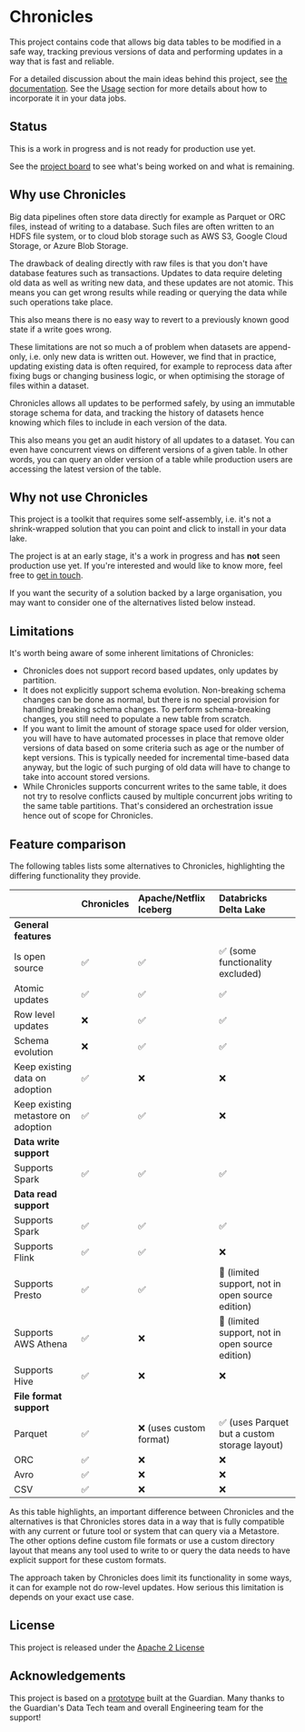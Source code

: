 # Chronicles

This project contains code that allows big data tables to be modified in a safe way, tracking previous versions of data and performing updates in a way that is fast and reliable.

For a detailed discussion about the main ideas behind this project, see [the documentation](/docs/concepts.md).
See the [Usage](/docs/usage.md) section for more details about how to incorporate it in your data jobs.

## Status

This is a work in progress and is not ready for production use yet.

See the [project board](https://github.com/stettix/chronicles/projects/1) to see what's being worked on and what is remaining.

## Why use Chronicles

Big data pipelines often store data directly for example as Parquet or ORC files, instead of writing to a database.
Such files are often written to an HDFS file system, or to cloud blob storage such as AWS S3, Google Cloud Storage, or Azure Blob Storage.

The drawback of dealing directly with raw files is that you don't have database features such as transactions.
Updates to data require deleting old data as well as writing new data, and these updates are not atomic.
This means you can get wrong results while reading or querying the data while such operations take place.

This also means there is no easy way to revert to a previously known good state if a write goes wrong.

These limitations are not so much a of problem when datasets are append-only, i.e. only new data is written out.
However, we find that in practice, updating existing data is often required, for example to reprocess data after fixing bugs or changing business logic, or when optimising the storage of files within a dataset.

Chronicles allows all updates to be performed safely, by using an immutable storage schema for data, and tracking the history of datasets hence knowing which files to include in each version of the data.

This also means you get an audit history of all updates to a dataset.
You can even have concurrent views on different versions of a given table.
In other words, you can query an older version of a table while production users are accessing the latest version of the table.

## Why not use Chronicles

This project is a toolkit that requires some self-assembly, i.e. it's not a shrink-wrapped solution that you can point and click to install in your data lake.

The project is at an early stage, it's a work in progress and has **not** seen production use yet.
If you're interested and would like to know more, feel free to [get in touch](https://twitter.com/JanStette).

If you want the security of a solution backed by a large organisation, you may want to consider one of the alternatives listed below instead.

## Limitations

It's worth being aware of some inherent limitations of Chronicles:

* Chronicles does not support record based updates, only updates by partition.
* It does not explicitly support schema evolution.
Non-breaking schema changes can be done as normal, but there is no special provision for handling breaking schema changes.
To perform schema-breaking changes, you still need to populate a new table from scratch.
* If you want to limit the amount of storage space used for older version, you will have to have automated processes in place that remove older versions of data based on some criteria such as age or the number of kept versions.
This is typically needed for incremental time-based data anyway, but the logic of such purging of old data will have to change to take into account stored versions.
* While Chronicles supports concurrent writes to the same table, it does not try to resolve conflicts caused by multiple concurrent jobs writing to the same table partitions.
That's considered an orchestration issue hence  out of scope for Chronicles.

## Feature comparison

The following tables lists some alternatives to Chronicles, highlighting the differing functionality they provide.


| &nbsp;  |             Chronicles      |  Apache/Netflix Iceberg      | Databricks Delta Lake     |
| ------------- | -------------   | :----------------------- | :------------------- |
|**General features**||||
|Is open source                          | ✅ | ✅ | ✅ (some functionality excluded)|
|Atomic updates                          | ✅ | ✅ | ✅|
|Row level updates                       | ❌ | ✅ | ✅|
|Schema evolution                        | ❌ | ✅ | ✅|
|Keep existing data on adoption          | ✅ | ❌ | ❌|
|Keep existing metastore on adoption     | ✅ | ✅ | ❌|
|**Data write support** ||||
|Supports Spark     | ✅ | ✅ | ✅|
|**Data read support**||||
|Supports Spark     | ✅ | ✅ | ✅|
|Supports Flink     | ✅ | ✅ | ❌|
|Supports Presto    | ✅ | ✅ | 🔸 (limited support, not in open source edition)|
|Supports AWS Athena| ✅ | ❌ | 🔸 (limited support, not in open source edition)|
|Supports Hive      | ✅ | ❌ | ❌|
|**File format support**||||
|Parquet            | ✅ | ❌ (uses custom format) | ✅ (uses Parquet but a custom storage layout)|
|ORC                | ✅ | ❌ | ❌|
|Avro               | ✅ | ❌ | ❌|
|CSV                | ✅ | ❌ | ❌|

As this table highlights, an important difference between Chronicles and the alternatives is that Chronicles stores data in a way that is fully compatible with any current or future tool or system that can query via a Metastore.
The other options define custom file formats or use a custom directory layout that means any tool used to write to or query the data needs to have explicit support for these custom formats.

The approach taken by Chronicles does limit its functionality in some ways, it can for example not do row-level updates.
How serious this limitation is depends on your exact use case.

## License

This project is released under the [Apache 2 License](/LICENSE)

## Acknowledgements

This project is based on a [prototype](https://github.com/guardian/table-versions) built at the Guardian.
Many thanks to the Guardian's Data Tech team and overall Engineering team for the support!
